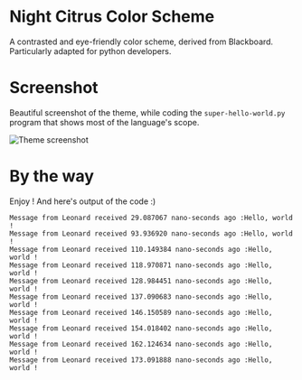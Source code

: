# Night Citrus Color Scheme

A contrasted and eye-friendly color scheme, derived from Blackboard.
Particularly adapted for python developers.

# Screenshot
Beautiful screenshot of the theme, while coding the `super-hello-world.py` program that shows most of the language's scope.

![Theme screenshot](https://github.com/leonard-seydoux/night-citrus-syntax/blob/master/super-hello-world.png?raw=true)

# By the way

Enjoy !
And here's output of the code :) 

```
Message from Leonard received 29.087067 nano-seconds ago :Hello, world !
Message from Leonard received 93.936920 nano-seconds ago :Hello, world !
Message from Leonard received 110.149384 nano-seconds ago :Hello, world !
Message from Leonard received 118.970871 nano-seconds ago :Hello, world !
Message from Leonard received 128.984451 nano-seconds ago :Hello, world !
Message from Leonard received 137.090683 nano-seconds ago :Hello, world !
Message from Leonard received 146.150589 nano-seconds ago :Hello, world !
Message from Leonard received 154.018402 nano-seconds ago :Hello, world !
Message from Leonard received 162.124634 nano-seconds ago :Hello, world !
Message from Leonard received 173.091888 nano-seconds ago :Hello, world !
```
